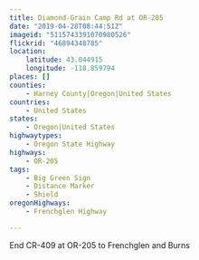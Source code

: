 ```yaml
---
title: Diamond-Grain Camp Rd at OR-205
date: "2019-04-28T08:44:51Z"
imageid: "5115743391070980526"
flickrid: "46894348785"
location:
    latitude: 43.044915
    longitude: -118.859794
places: []
counties:
    - Harney County|Oregon|United States
countries:
    - United States
states:
    - Oregon|United States
highwaytypes:
    - Oregon State Highway
highways:
    - OR-205
tags:
    - Big Green Sign
    - Distance Marker
    - Shield
oregonHighways:
    - Frenchglen Highway

---
```

End CR-409 at OR-205 to Frenchglen and Burns